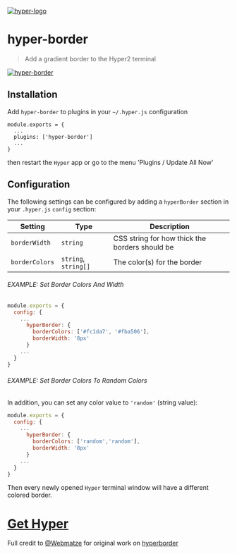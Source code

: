 [![hyper-logo](https://raw.githubusercontent.com/lacymorrow/hyper-border/master/hyper-logo.gif)](https://github.com/lacymorrow/hyper-border)

# hyper-border

> Add a gradient border to the Hyper2 terminal

[![hyper-border](https://raw.githubusercontent.com/lacymorrow/hyper-border/master/screenshot.png)](https://github.com/lacymorrow/hyper-border)

## Installation

Add `hyper-border` to plugins in your `~/.hyper.js` configuration

````
module.exports = {
  ...
  plugins: ['hyper-border']
  ...
}
````

then restart the `Hyper` app or go to the menu 'Plugins / Update All Now'

## Configuration

The following settings can be configured by adding a `hyperBorder` section in your `.hyper.js` `config` section:

| Setting              | Type                 | Description                                            |
|----------------------|----------------------|--------------------------------------------------------|
| `borderWidth`        | `string`             | CSS string for how thick the borders should be         |
| `borderColors`       | `string`, `string[]` | The color(s) for the border                            |

###### EXAMPLE: Set Border Colors And Width

```javascript
module.exports = {
  config: {
    ...
      hyperBorder: {
        borderColors: ['#fc1da7', '#fba506'],
        borderWidth: '8px'
      }
    ...
  }
}
```

###### EXAMPLE: Set Border Colors To Random Colors

In addition, you can set any color value to `'random'` (string value):

```javascript
module.exports = {
  config: {
    ...
      hyperBorder: {
        borderColors: ['random','random'],
        borderWidth: '8px'
      }
    ...
  }
}
```

Then every newly opened `Hyper` terminal window will have a different colored border.

# [Get Hyper](https://hyper.is/)


Full credit to [@Webmatze](https://github.com/webmatze) for original work on [hyperborder](https://github.com/webmatze/hyperborder)